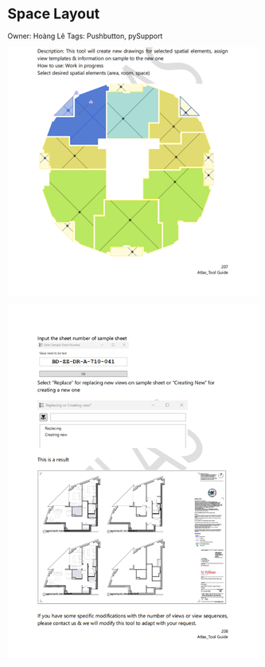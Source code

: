 # Space Layout

Owner: Hoàng Lê
Tags: Pushbutton, pySupport

![Untitled](Space%20Layout%20bda50ef9f0dc48d0bb65d219a568e68d/Untitled.png)

![Untitled](Space%20Layout%20bda50ef9f0dc48d0bb65d219a568e68d/Untitled%201.png)